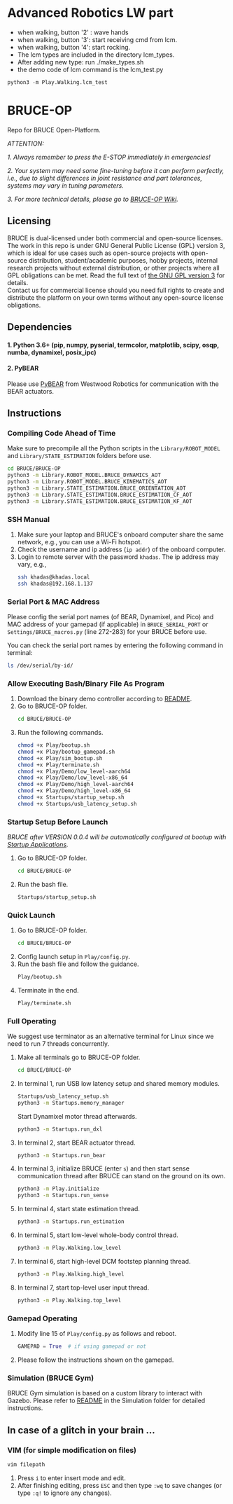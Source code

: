 # Advanced Robotics LW part
* when walking, button '2' : wave hands
* when walking, button '3': start receiving cmd from lcm.
* when walking, button '4': start rocking.
* The lcm types are included in the directory lcm_types.
* After adding new type: run ./make_types.sh
* the demo code of lcm command is the lcm_test.py
```python
python3 -m Play.Walking.lcm_test    
``` 

# BRUCE-OP

Repo for BRUCE Open-Platform.

_ATTENTION:_

_1. Always remember to press the E-STOP immediately in emergencies!_

_2. Your system may need some fine-tuning before it can perform perfectly, i.e., due to slight differences in joint resistance and part tolerances, systems may vary in tuning parameters._

_3. For more technical details, please go to [BRUCE-OP Wiki](https://wiki.bruce-op.com/)._

## Licensing
BRUCE is dual-licensed under both commercial and open-source licenses. The work in this repo is under GNU General Public License (GPL) version 3, which is ideal for use cases such as open-source projects with open-source distribution, student/academic purposes, hobby projects, internal research projects without external distribution, or other projects where all GPL obligations can be met. Read the full text of [the GNU GPL version 3](https://www.gnu.org/licenses/gpl-3.0.html) for details.  
Contact us for commercial license should you need full rights to create and distribute the platform on your own terms without any open-source license obligations.

## Dependencies

#### 1. Python 3.6+ (pip, numpy, pyserial, termcolor, matplotlib, scipy, osqp, numba, dynamixel, posix_ipc)

#### 2. PyBEAR

Please use [PyBEAR](https://github.com/Westwood-Robotics/PyBEAR) from Westwood Robotics for communication with the BEAR actuators.

## Instructions
### Compiling Code Ahead of Time
Make sure to precompile all the Python scripts in the ``Library/ROBOT_MODEL`` and ``Library/STATE_ESTIMATION`` folders before use. 
```bash
cd BRUCE/BRUCE-OP
python3 -m Library.ROBOT_MODEL.BRUCE_DYNAMICS_AOT
python3 -m Library.ROBOT_MODEL.BRUCE_KINEMATICS_AOT
python3 -m Library.STATE_ESTIMATION.BRUCE_ORIENTATION_AOT
python3 -m Library.STATE_ESTIMATION.BRUCE_ESTIMATION_CF_AOT
python3 -m Library.STATE_ESTIMATION.BRUCE_ESTIMATION_KF_AOT
```

### SSH Manual
1. Make sure your laptop and BRUCE's onboard computer share the same network, e.g., you can use a Wi-Fi hotspot.
2. Check the username and ip address (``ip addr``) of the onboard computer.
3. Login to remote server with the password ``khadas``. The ip address may vary, e.g.,
    ```bash
    ssh khadas@khadas.local
    ssh khadas@192.168.1.137
    ```

### Serial Port & MAC Address
Please config the serial port names (of BEAR, Dynamixel, and Pico) and MAC address of your gamepad (if applicable) in ``BRUCE_SERIAL_PORT`` or ``Settings/BRUCE_macros.py`` (line 272-283) for your BRUCE before use.

You can check the serial port names by entering the following command in terminal:
```bash
ls /dev/serial/by-id/
```

### Allow Executing Bash/Binary File As Program
1. Download the binary demo controller according to [README](https://github.com/Westwood-Robotics/BRUCE-OP/blob/main/Play/Demo/README.md).
2. Go to BRUCE-OP folder.
    ```bash
    cd BRUCE/BRUCE-OP
    ```
3. Run the following commands.
    ```bash
    chmod +x Play/bootup.sh
    chmod +x Play/bootup_gamepad.sh
    chmod +x Play/sim_bootup.sh
    chmod +x Play/terminate.sh
    chmod +x Play/Demo/low_level-aarch64
    chmod +x Play/Demo/low_level-x86_64
    chmod +x Play/Demo/high_level-aarch64
    chmod +x Play/Demo/high_level-x86_64
    chmod +x Startups/startup_setup.sh
    chmod +x Startups/usb_latency_setup.sh
    ```

### Startup Setup Before Launch
_BRUCE after VERSION 0.0.4 will be automatically configured at bootup with [Startup Applications](https://help.ubuntu.com/stable/ubuntu-help/startup-applications.html.en)._
1. Go to BRUCE-OP folder.
    ```bash
    cd BRUCE/BRUCE-OP
    ```
2. Run the bash file.
    ```bash
    Startups/startup_setup.sh
    ```

### Quick Launch
1. Go to BRUCE-OP folder.
    ```bash
    cd BRUCE/BRUCE-OP
    ```
2. Config launch setup in ``Play/config.py``.
3. Run the bash file and follow the guidance.
    ```bash
    Play/bootup.sh
    ```
4. Terminate in the end.
    ```bash
    Play/terminate.sh
    ```

### Full Operating
We suggest use terminator as an alternative terminal for Linux since we need to run 7 threads concurrently.
1. Make all terminals go to BRUCE-OP folder.
    ```bash
    cd BRUCE/BRUCE-OP
    ```
2. In terminal 1, run USB low latency setup and shared memory modules.
    ```bash
    Startups/usb_latency_setup.sh
    python3 -m Startups.memory_manager
    ```
    Start Dynamixel motor thread afterwards.
    ```bash
    python3 -m Startups.run_dxl
    ```
3. In terminal 2, start BEAR actuator thread.
    ```bash
    python3 -m Startups.run_bear
    ```
4. In terminal 3, initialize BRUCE (enter ``s``) and then start sense communication thread after BRUCE can stand on the ground on its own.
    ```bash
    python3 -m Play.initialize
    python3 -m Startups.run_sense
    ```
5. In terminal 4, start state estimation thread.
    ```bash
    python3 -m Startups.run_estimation
    ```
6. In terminal 5, start low-level whole-body control thread.
    ```bash
    python3 -m Play.Walking.low_level
    ```
7. In terminal 6, start high-level DCM footstep planning thread.
    ```bash
    python3 -m Play.Walking.high_level
    ```
8. In terminal 7, start top-level user input thread.
    ```bash
    python3 -m Play.Walking.top_level
    ```

### Gamepad Operating
1. Modify line 15 of ``Play/config.py`` as follows and reboot.
    ```python
    GAMEPAD = True  # if using gamepad or not
    ```
2. Please follow the instructions shown on the gamepad.

### Simulation (BRUCE Gym)
BRUCE Gym simulation is based on a custom library to interact with Gazebo. Please refer to [README](https://github.com/Westwood-Robotics/BRUCE-OP/blob/main/Simulation/README.md) in the Simulation folder for detailed instructions.

## In case of a glitch in your brain ...
### VIM (for simple modification on files)
 ```bash
 vim filepath
 ```
1. Press ``i`` to enter insert mode and edit. 
2. After finishing editing, press ``ESC`` and then type ``:wq`` to save changes (or type ``:q!`` to ignore any changes).
